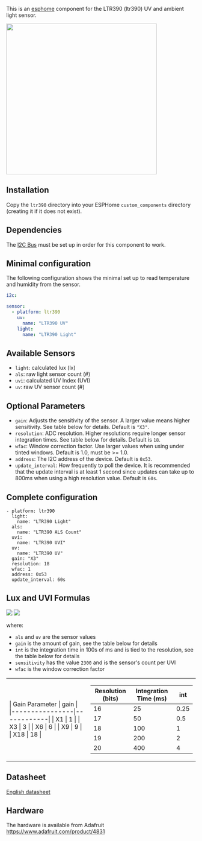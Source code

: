 This is an [esphome](https://esphome.io) component for the LTR390 (ltr390) UV and ambient light sensor.

[<img src="https://cdn-shop.adafruit.com/970x728/4831-04.jpg" width="400px">](https://www.adafruit.com/product/4831)

## Installation
Copy the `ltr390` directory into your ESPHome `custom_components` directory (creating it if it does not exist).

## Dependencies
The [I2C Bus](https://esphome.io/components/i2c.html#i2c) must be set up in order for this component to work.

## Minimal configuration
The following configuration shows the minimal set up to read temperature and humidity from the sensor.
```yaml
i2c:

sensor:
  - platform: ltr390
    uv:
      name: "LTR390 UV"
    light:
      name: "LTR390 Light"
```

## Available Sensors

- `light`: calculated lux (lx)
- `als`: raw light sensor count (#)
- `uvi`: calculated UV Index (UVI)
- `uv`: raw UV sensor count (#)

## Optional Parameters

- `gain`: Adjusts the sensitivity of the sensor. A larger value means higher sensitivity. See table below for details. Default is ``"X3"``.
- `resolution`: ADC resolution. Higher resolutions require longer sensor integration times. See table below for details. Default is `18`.
- `wfac`: Window correction factor. Use larger values when using under tinted windows. Default is 1.0, must be >= 1.0.
- `address`: The I2C address of the device. Default is `0x53`.
- `update_interval`: How frequently to poll the device. It is recommended that the update interval is at least 1 second since updates can take up to 800ms when using a high resolution value. Default is `60s`.

## Complete configuration

```
- platform: ltr390
  light:
    name: "LTR390 Light"
  als:
    name: "LTR390 ALS Count"
  uvi:
    name: "LTR390 UVI"
  uv:
    name: "LTR390 UV"
  gain: "X3"
  resolution: 18
  wfac: 1
  address: 0x53
  update_interval: 60s

```

## Lux and UVI Formulas

<img src="https://latex.codecogs.com/gif.latex?\text{lux}&space;=&space;\frac{0.6&space;\times&space;\text{als}}{\text{gain}&space;\times&space;\text{int}}&space;\times&space;\text{wfac}" />

<img src="https://latex.codecogs.com/gif.latex?\text{UVI}&space;=&space;\frac{\text{uv}}{\text{sensitivity}}&space;\times&space;\text{wfac}" />

where:
- `als` and `uv` are the sensor values
- `gain` is the amount of gain, see the table below for details
- `int` is the integration time in 100s of ms and is tied to the resolution, see the table below for details
- `sensitivity` has the value `2300` and is the sensor's count per UVI
- `wfac` is the window correction factor

<table>

<tr><td>
| Gain Parameter | gain       |
|----------------|------------|
| X1             | 1          |
| X3             | 3          |
| X6             | 6          |
| X9             | 9          |
| X18            | 18         |

</td><td>

| Resolution (bits) | Integration Time (ms) | int  |
|-------------------|-----------------------|------|
| 16                | 25                    | 0.25 |
| 17                | 50                    | 0.5  |
| 18                | 100                   | 1    |
| 19                | 200                   | 2    |
| 20                | 400                   | 4    |

</td></tr>

</table>

## Datasheet

[English datasheet](https://optoelectronics.liteon.com/upload/download/DS86-2015-0004/LTR-390UV_Final_%20DS_V1%201.pdf)

## Hardware

The hardware is available from Adafruit https://www.adafruit.com/product/4831

